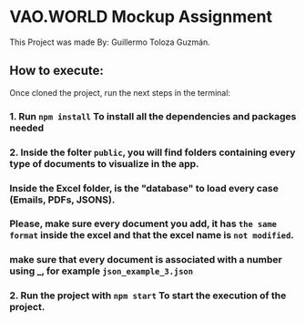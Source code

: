 # VAO.WORLD Mockup Assignment

This Project was made By: Guillermo Toloza Guzmán.

## How to execute:

Once cloned the project, run the next steps in the terminal:

### 1. Run `npm install` To install all the dependencies and packages needed

### 2. Inside the folter `public`, you will find folders containing every type of documents to visualize in the app.
### Inside the Excel folder, is the "database" to load every case (Emails, PDFs, JSONS).
### Please, make sure every document you add, it has `the same format` inside the excel and that the excel name is `not modified`.
### make sure that every document is associated with a number using _, for example `json_example_3.json`

### 2. Run the project with `npm start` To start the execution of the project.


